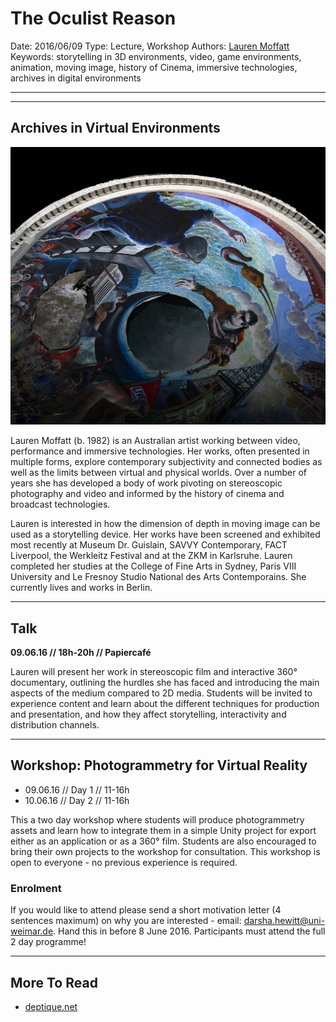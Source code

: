 # The Oculist Reason

Date: 2016/06/09
Type: Lecture, Workshop
Authors: [Lauren Moffatt](http://deptique.net/)
Keywords: storytelling in 3D environments, video, game environments, animation, moving image, history of Cinema, immersive technologies, archives in digital environments

---
---

## Archives in Virtual Environments

![](the-oculist-reason.jpg)

Lauren Moffatt (b. 1982) is an Australian artist working between video, performance and immersive technologies. Her works, often presented in multiple forms, explore contemporary subjectivity and connected bodies as well as the limits between virtual and physical worlds. Over a number of years she has developed a body of work pivoting on stereoscopic photography and video and informed by the history of cinema and broadcast technologies.

Lauren is interested in how the dimension of depth in moving image can be used as a storytelling device. Her works have been screened and exhibited most recently at Museum Dr. Guislain, SAVVY Contemporary, FACT Liverpool, the Werkleitz Festival and at the ZKM in Karlsruhe. Lauren completed her studies at the College of Fine Arts in Sydney, Paris VIII University and Le Fresnoy Studio National des Arts Contemporains. She currently lives and works in Berlin. 

---

## Talk

__09.06.16 // 18h-20h // Papiercafé__

Lauren will present her work in stereoscopic film and interactive 360° documentary, outlining the hurdles she has faced and introducing the main aspects of the medium compared to 2D media. Students will be invited to experience content and learn about the different techniques for production and presentation, and how they affect storytelling, interactivity and distribution channels.

---

## Workshop: Photogrammetry for Virtual Reality

- 09.06.16 // Day 1 // 11-16h
- 10.06.16 // Day 2 // 11-16h

This a two day workshop where students will produce photogrammetry assets and learn how to integrate them in a simple Unity project for export either as an application or as a 360° film. Students are also encouraged to bring their own projects to the workshop for consultation. This workshop is open to everyone - no previous experience is required.


### Enrolment

If you would like to attend please send a short motivation letter (4 sentences maximum) on why you are interested - email: [darsha.hewitt@uni-weimar.de](mailto:darsha.hewitt@uni-weimar.de). Hand this in before 8 June 2016. Participants must attend the full 2 day programme! 

---

## More To Read

- [deptique.net](http://deptique.net/)
